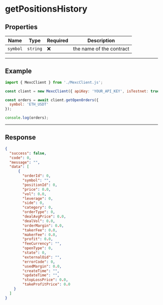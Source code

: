 # getPositionsHistory

## Properties

| **Name**           | **Type**   | **Required** | **Description** |
|--------------------|------------|--------------|------------------|
| `symbol`           | `string`   | ❌            | the name of the contract |

---

## Example

```js
import { MexcClient } from './MexcClient.js';

const client = new MexcClient({ apiKey: 'YOUR_API_KEY', isTestnet: true });

const orders = await client.getOpenOrders({
  symbol: 'ETH_USDT'
});

console.log(orders);
```

---

## Response

```JSON
{
  "success": false,
  "code": 0,
  "message": "",
  "data": [
      {
        "orderId": 0,
        "symbol": "",
        "positionId": 0,
        "price": 0.0,
        "vol": 0.0,
        "leverage": 0,
        "side": 0,
        "category": 0,
        "orderType": 0,
        "dealAvgPrice": 0.0,
        "dealVol": 0.0,
        "orderMargin": 0.0,
        "takerFee": 0.0,
        "makerFee": 0.0,
        "profit": 0.0,
        "feeCurrency": "",
        "openType": 0,
        "state": 0,
        "externalOid": "",
        "errorCode": 0,
        "usedMargin": 0.0,
        "createTime": "",
        "updateTime": "",
        "stopLossPrice": 0.0,
        "takeProfitPrice": 0.0
    }
  ]
}
```